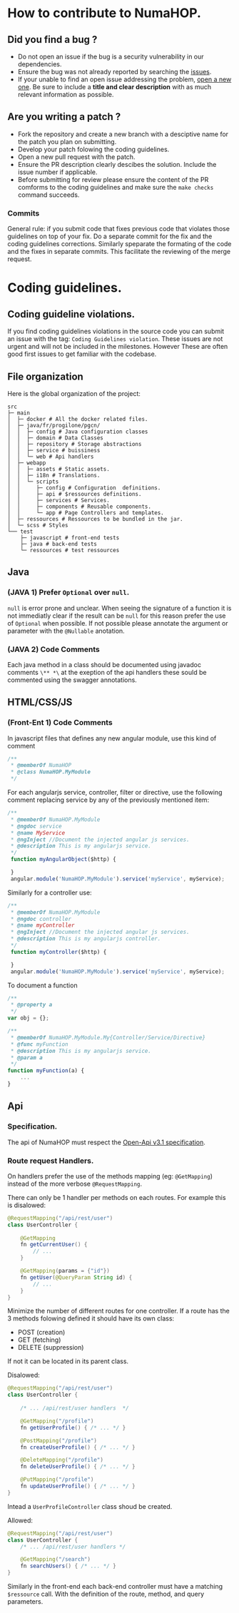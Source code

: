 # How to contribute to NumaHOP.

## Did you find a bug ?

- Do not open an issue if the bug is a security vulnerability in our dependencies.
- Ensure the bug was not already reported by searching the [issues](https://github.com/biblibre/NumaHOP-code/issues).
- If your unable to find an open issue addressing the problem, [open a new one](https://github.com/biblibre/NumaHOP-code/issues/new).
Be sure to include a **title and clear description** with as much relevant information as possible.

## Are you writing a patch ?

- Fork the repository and create a new branch with a desciptive name for the patch you plan on submitting.
- Develop your patch folowing the coding guidelines.
- Open a new pull request with the patch.
- Ensure the PR description clearly descibes the solution. Include the issue number if applicable.
- Before submitting for review please ensure the content of the PR comforms to the coding guidelines and make sure the `make checks` command succeeds.

### Commits 

General rule: if you submit code that fixes previous code that violates those
guidelines on top of your fix. Do a separate commit for the fix and the coding guidelines corrections.
Similarly speparate the formating of the code and the fixes in separate
commits. This facilitate the reviewing of the merge request.

# Coding guidelines.

## Coding guideline violations.

If you find coding guidelines violations in the source code you can submit an issue with the tag:
`Coding Guidelines violation`. These issues are not urgent and will not be
included in the milestones. However These are often good first issues to get
familiar with the codebase.

## File organization

Here is the global organization of the project:

``` 
src
├─ main
│  ├─ docker # All the docker related files.
│  ├─ java/fr/progilone/pgcn/
│  │  ├─ config # Java configuration classes
│  │  ├─ domain # Data Classes
│  │  ├─ repository # Storage abstractions 
│  │  ├─ service # buissiness
│  │  └─ web # Api handlers
│  ├─ webapp
│  │  ├─ assets # Static assets.
│  │  ├─ i18n # Translations.
│  │  └─ scripts
│  │     ├─ config # Configuration  definitions.
│  │     ├─ api # $ressources definitions.
│  │     ├─ services # Services.
│  │     ├─ components # Reusable components.
│  │     └─ app # Page Controllers and templates.
│  ├─ ressources # Ressources to be bundled in the jar. 
│  └─ scss # Styles
└── test
    ├─ javascript # front-end tests
    ├─ java # back-end tests
    └─ ressources # test ressources
```

## Java

### (JAVA 1) Prefer `Optional` over  `null`.

`null` is error prone and unclear. When seeing the signature of a function it is not immediatly clear if the result can be `null` 
for this reason prefer the use of `Optional` when possible. 
If not possible please annotate the argument or parameter with the `@Nullable` anotation.

### (JAVA 2) Code Comments

Each java method in a class should be documented using javadoc comments `\** *\` at the exeption of the api handlers these sould be commented using the swagger annotations.

## HTML/CSS/JS
### (Front-Ent 1) Code Comments

In javascript files that defines any new angular module, use this kind of comment
```js
/**
 * @memberOf NumaHOP
 * @class NumaHOP.MyModule
 */
```

For each angularjs service, controller, filter or directive, use the following comment replacing service by any of the previously mentioned 
item:
```js
/**
 * @memberOf NumaHOP.MyModule
 * @ngdoc service
 * @name MyService
 * @ngInject //Document the injected angular js services.
 * @description This is my angularjs service.
 */
 function myAngularObject($http) {

 }
 angular.module('NumaHOP.MyModule').service('myService', myService);
```

Similarly for a controller use:
```js
/**
 * @memberOf NumaHOP.MyModule
 * @ngdoc controller 
 * @name myController
 * @ngInject //Document the injected angular js services.
 * @description This is my angularjs controller.
 */
 function myController($http) {

 }
 angular.module('NumaHOP.MyModule').service('myService', myService);
```

To document a function
```js
/**
 * @property a
 */
var obj = {};

/**
 * @memberOf NumaHOP.MyModule.My{Controller/Service/Directive}
 * @func myFunction
 * @description This is my angularjs service.
 * @param a
 */
function myFunction(a) {
    ...
}
```

## Api

### Specification.

The api of NumaHOP must respect the [Open-Api v3.1 specification](https://spec.openapis.org/oas/v3.1.1.html).

### Route request Handlers.

On handlers prefer the use of the methods mapping (eg: `@GetMapping`) instead of the more verbose `@RequestMapping`.

There can only be 1 handler per methods on each routes.
For example this is disalowed:
```java
@RequestMapping("/api/rest/user")
class UserController {
    
    @GetMapping
    fn getCurrentUser() {
        // ...
    }

    @GetMapping(params = {"id"})
    fn getUser(@QueryParam String id) {
        // ...
    }
}
```

Minimize the number of different routes for one controller.
If a route has the 3 methods folowing defined it should have its own class:
- POST (creation)
- GET (fetching)
- DELETE (suppression)

If not it can be located in its parent class.

Disalowed:
```java
@RequestMapping("/api/rest/user")
class UserController {
    
    /* ... /api/rest/user handlers  */

    @GetMapping("/profile")
    fn getUserProfile() { /* ... */ }

    @PostMapping("/profile")
    fn createUserProfile() { /* ... */ }

    @DeleteMapping("/profile")
    fn deleteUserProfile() { /* ... */ }

    @PutMapping("/profile")
    fn updateUserProfile() { /* ... */ }
}
```
Intead a `UserProfileController` class shoud be created.

Allowed:
```java
@RequestMapping("/api/rest/user")
class UserController {
    /* ... /api/rest/user handlers */

    @GetMapping("/search")
    fn searchUsers() { /* ... */ }
}
```

Similarly in the front-end each back-end controller must have a matching `$ressource` call. 
With the definition of the route, method, and query parameters.

